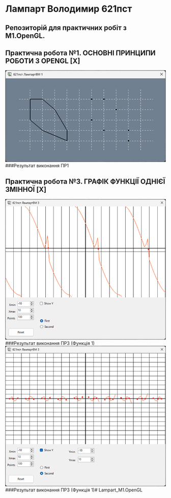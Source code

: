 # Лампарт Володимир 621пст
## Репозиторій для практичних робіт з M1.OpenGL.
 
## Практична робота №1. ОСНОВНІ ПРИНЦИПИ РОБОТИ З OPENGL [X]
![Результат виконання ПР1](screenshots/pr1.png)
###Результат виконання ПР1

## Практична робота №3. ГРАФІК ФУНКЦІЇ ОДНІЄЇ ЗМІННОЇ [X]
![Результат виконання ПР3 1](screenshots/pr2_1.png)
###Результат виконання ПР3 (Функція 1)
![Результат виконання ПР3 2](screenshots/pr2_2.png)
###Результат виконання ПР3 (Функція 1)# Lampart_M1.OpenGL
